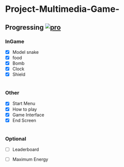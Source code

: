 # Project-Multimedia-Game-

## Progressing  [![pro](http://progressed.io/bar/85)](#pro)
### InGame
- [x] Model snake
- [x] food
- [x] Bomb
- [x] Clock
- [x] Shield<br><br>
### Other
- [x] Start Menu
- [x] How to play
- [x] Game Interface
- [x] End Screen<br><br>
### Optional
- [ ] Leaderboard
- [ ] Maximum Energy

